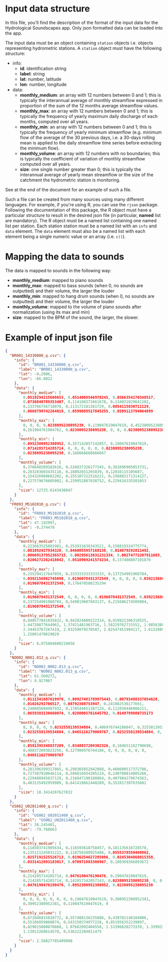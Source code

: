 # Input data structure

In this file, you'll find the description of the format of the input data for the Hydrological Soundscapes app. Only json formatted data can be loaded into the app.

The input data must be an object containing `station` objects i.e. objects representing hydrometric stations. A `station` object must have the following structure:

- info:
  - **id**: identification string
  - **label**: string
  - **lat**: number, latitude
  - **lon**: number, longitude
- data:
  - **monthly_medium**: an array with 12 numbers between 0 and 1; this is typically the interannual average of monthly streamflow expressed in proportion of the sum of the 12 months average streamflow values.
  - **monthly_max**: an array with 12 numbers between 0 and 1; this is typically the frequency of yearly maximum daily discharge of each months, computed over all years.
  - **monthly_min**: an array with 12 numbers between 0 and 1; this is typically the frequency of yearly minimum streamflow (e.g. minimum flow of the average of the 30 previous days, i.e. a 30-days rolling mean is applied to the daily streamflow time series before extracting the minimum flow).
  - **monthly_volume**: an array with 12 numbers with no boundaries; this is typically the coefficient of variation of monthly streamflow computed over all years.
  - **size**: one single number greater than 0; this is typically the interannual average of yearly mean streamflow or the size of the catchment the hydrometric station is monitoring.

See at the end of the document for an example of such a file.

Such a file can be created from many sources using many different languages. For example, if you're using R, you can use the `rjson` package. Following the documentation of this package, the R object must have a particular structure to result in the desired json file (in particular, **named** list are mandatory). The R object must be a named list containing one named list per station. Each station station must be a named list with an `info` and `data` element. The `data` element must also be a named list with each element being a single numeric value or an array (i.e. `c()`).

# Mapping the data to sounds

The data is mapped to sounds in the following way:

- **monthly_medium**: mapped to piano sounds
- **monthly_max**: mapped to bass sounds (when 0, no sounds are outputted) and their volume, the larger the louder
- **monthly_min**: mapped to hang drum sounds (when 0, no sounds are outputted) and their volume, the larger the louder
- **monthly_volume**: mapped to the volume of piano sounds after normalization (using its max and min)
- **size**: mapped to the BPM of the sound, the larger, the slower.

# Example of input json file

```json
{
  "BR001_14330000_q.csv": {
    "info": {
      "id": "BR001_14330000_q.csv",
      "label": "BR001_14330000_q.csv",
      "lat": -0.2006,
      "lon": -66.8022
    },
    "data": {
      "monthly_medium": [
        0.0519294215608653, 0.0514008546978245, 0.0566354170348517,
        0.0736840789353407, 0.114108371661678, 0.134031029641102,
        0.133766756718078, 0.113172181261729, 0.0854115830711129,
        0.0669799742264019, 0.0599689517845255, 0.0589113794064899
      ],
      "monthly_max": [
        0, 0, 0, 0.0238095238095238, 0.119047619047619, 0.452380952380952,
        0.261904761904762, 0.0238095238095238, 0, 0, 0.0238095238095238, 0
      ],
      "monthly_min": [
        0.0952380952380952, 0.357142857142857, 0.19047619047619,
        0.0714285714285714, 0, 0, 0, 0, 0, 0.0238095238095238,
        0.0238095238095238, 0.166666666666667
      ],
      "monthly_volume": [
        0.376640289182618, 0.526037326177345, 0.381696905853731,
        0.283283603435118, 0.18892651265839, 0.12016115105687,
        0.154326960662202, 0.155107212516221, 0.156882171314227,
        0.227579676605002, 0.239952887638752, 0.229416335581053
      ],
      "size": 12725.6143436047
    }
  },
  "FR093_M5102010_q.csv": {
    "info": {
      "id": "FR093_M5102010_q.csv",
      "label": "FR093_M5102010_q.csv",
      "lat": 47.192997,
      "lon": -0.374478
    },
    "data": {
      "monthly_medium": [
        0.223663525001981, 0.253931638343521, 0.158819324775774,
        0.081892427934328, 0.0460855957168138, 0.014079292811492,
        0.00669137952365715, 0.00295613631231334, 0.00274772207911603,
        0.0206272262418042, 0.0510969241573234, 0.137408807101876
      ],
      "monthly_max": [
        0.235294117647059, 0.333333333333333, 0.137254901960784,
        0.0392156862745098, 0.0196078431372549, 0, 0, 0, 0, 0.0392156862745098,
        0.0196078431372549, 0.176470588235294
      ],
      "monthly_min": [
        0.0196078431372549, 0, 0, 0, 0, 0.0196078431372549, 0.0392156862745098,
        0.137254901960784, 0.549019607843137, 0.215686274509804,
        0.0196078431372549, 0
      ],
      "monthly_volume": [
        0.940577841035822, 0.942824609222314, 0.919921306310525,
        1.44720877644962, 1.37421481963716, 1.58229762715552, 1.9856388692981,
        2.34453767267419, 2.03259079570507, 2.82547451994117, 1.61326097761636,
        1.25091470029029
      ],
      "size": 0.975804600219058
    }
  },
  "NO002_N002.013_q.csv": {
    "info": {
      "id": "NO002_N002.013_q.csv",
      "label": "NO002_N002.013_q.csv",
      "lat": 61.560272,
      "lon": 8.927067
    },
    "data": {
      "monthly_medium": [
        0.0111341687619976, 0.00927481789975443, 0.00793488337054628,
        0.01026292706517, 0.08792308753947, 0.241082536177691,
        0.240885604487932, 0.170544651387124, 0.112038446006211,
        0.0659383130660074, 0.0280005761645792, 0.0149799880735173
      ],
      "monthly_max": [
        0, 0, 0, 0, 0.0232558139534884, 0.406976744186047, 0.325581395348837,
        0.0232558139534884, 0.0465116279069767, 0.0232558139534884, 0, 0
      ],
      "monthly_min": [
        0.0581395348837209, 0.0348837209302326, 0.104651162790698,
        0.488372093023256, 0.127906976744186, 0, 0, 0, 0, 0, 0,
        0.0465116279069767
      ],
      "monthly_volume": [
        0.281396399317865, 0.298365652842868, 0.460600517372786,
        0.727387920646114, 0.596016934205224, 0.240708814805266,
        0.229408945637129, 0.216847190188864, 0.407984279674563,
        0.483135492959989, 0.641418662440289, 0.352817387635601
      ],
      "size": 18.3414207627832
    }
  },
  "US062_U02011460_q.csv": {
    "info": {
      "id": "US062_U02011460_q.csv",
      "label": "US062_U02011460_q.csv",
      "lat": 38.245401,
      "lon": -79.768663
    },
    "data": {
      "monthly_medium": [
        0.118503741905634, 0.116593618758457, 0.181135616728578,
        0.135121245031222, 0.118750280925486, 0.0555378550468862,
        0.0257191525526713, 0.0196254627285886, 0.0245304868015358,
        0.0331412893183017, 0.070971883308967, 0.100369366893672
      ],
      "monthly_max": [
        0.214285714285714, 0.0476190476190476, 0.19047619047619,
        0.214285714285714, 0.142857142857143, 0.0238095238095238, 0, 0, 0,
        0.0476190476190476, 0.0952380952380952, 0.0238095238095238
      ],
      "monthly_min": [
        0, 0, 0, 0, 0, 0, 0, 0.19047619047619, 0.380952380952381,
        0.30952380952381, 0.119047619047619, 0
      ],
      "monthly_volume": [
        0.672046815828772, 0.557408136235886, 0.439701140184006,
        0.55186059860074, 0.543150374977228, 0.851956352239897,
        0.829815800878868, 1.07682092404558, 1.53396826273339, 1.33993371522993,
        1.13013268614578, 0.536222204811475
      ],
      "size": 2.58827785409908
    }
  }
}
```
